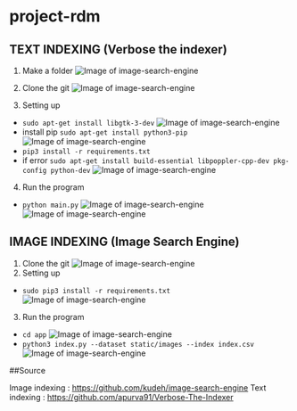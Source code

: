 # project-rdm

## TEXT INDEXING (Verbose the indexer)

1. Make a folder
![Image of image-search-engine](./Screenshot/textindexing/1.png)

2. Clone the git
![Image of image-search-engine](./Screenshot/textindexing/2.png)

3. Setting up
- ```sudo apt-get install libgtk-3-dev```
![Image of image-search-engine](./Screenshot/textindexing/3.png)
- install pip ```sudo apt-get install python3-pip```
![Image of image-search-engine](./Screenshot/textindexing/4.png)
- ```pip3 install -r requirements.txt```
- if error ```sudo apt-get install build-essential libpoppler-cpp-dev pkg-config python-dev```
![Image of image-search-engine](./Screenshot/textindexing/5.png)
4. Run the program
- ```python main.py```
![Image of image-search-engine](./Screenshot/textindexing/6.png)
![Image of image-search-engine](./Screenshot/textindexing/7.png)


## IMAGE INDEXING (Image Search Engine)

1. Clone the git
![Image of image-search-engine](./Screenshot/imageindexing/1.png)
2. Setting up
- ```sudo pip3 install -r requirements.txt ```
![Image of image-search-engine](./Screenshot/imageindexing/2.png)
3. Run the program
- ```cd app```
![Image of image-search-engine](./Screenshot/"imageindexing"/3.png)
- ```python3 index.py --dataset static/images --index index.csv```
![Image of image-search-engine](./Screenshot/imageindexing/4.png)

##Source

Image indexing : https://github.com/kudeh/image-search-engine
Text indexing  : https://github.com/apurva91/Verbose-The-Indexer
